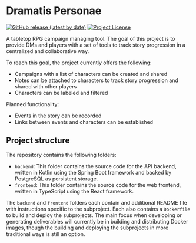 # Dramatis Personae

<p>
    <a href="https://github.com/FrederikGoovaerts/Dramatis-Personae/releases/latest"><img alt="GitHub release (latest by date)" src="https://img.shields.io/github/v/release/FrederikGoovaerts/Dramatis-Personae"></a>
    <a href="https://github.com/FrederikGoovaerts/Dramatis-Personae/blob/master/LICENSE"><img alt="Project License" src="https://img.shields.io/github/license/FrederikGoovaerts/Dramatis-Personae"></a>
</p>

A tabletop RPG campaign managing tool. The goal of this project is to provide DMs and players with a set of tools to track story progression in a centralized and collaborative way.

To reach this goal, the project currently offers the following:

- Campaigns with a list of characters can be created and shared
- Notes can be attached to characters to track story progression and shared with other players
- Characters can be labeled and filtered

Planned functionality:

- Events in the story can be recorded
- Links between events and characters can be established

## Project structure

The repository contains the following folders:

- `backend`: This folder contains the source code for the API backend, written in Kotlin using the Spring Boot framework and backed by PostgreSQL as persistent storage.
- `frontend`: This folder contains the source code for the web frontend, written in TypeScript using the React framework.

The `backend` and `frontend` folders each contain and additional README file with instructions specific to the subproject. Each also contains a `Dockerfile` to build and deploy the subprojects. The main focus when developing or generating deliverables will currently be in building and distributing Docker images, though the building and deploying the subprojects in more traditional ways is still an option.
